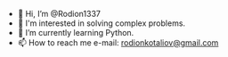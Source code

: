 - 👋 Hi, I’m @Rodion1337
- 👀 I'm interested in solving complex problems.
- 🌱 I’m currently learning Python.
- 📫 How to reach me e-mail: rodionkotaliov@gmail.com
